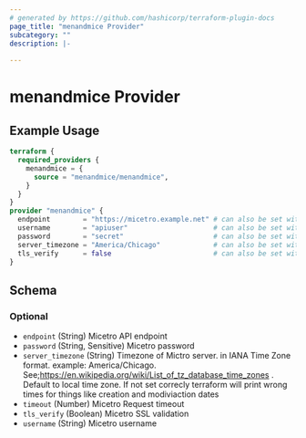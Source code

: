 ```yaml
---
# generated by https://github.com/hashicorp/terraform-plugin-docs
page_title: "menandmice Provider"
subcategory: ""
description: |-
  
---
```


# menandmice Provider



## Example Usage

```terraform
terraform {
  required_providers {
    menandmice = {
      source = "menandmice/menandmice",
    }
  }
}
provider "menandmice" {
  endpoint        = "https://micetro.example.net" # can also be set with MENANDMICE_ENDPOINT environment variable
  username        = "apiuser"                     # can also be set with MENANDMICE_USERNAME environment variable
  password        = "secret"                      # can also be set with MENANDMICE_PASSWORD environment variable
  server_timezone = "America/Chicago"             # can also be set with MENANDMICE_SERVER_TIMEZONE environment variable
  tls_verify      = false                         # can also be set with MENANDMICE_TLS_VERIFY environment variable
}
```

<!-- schema generated by tfplugindocs -->
## Schema

### Optional

- `endpoint` (String) Micetro API endpoint
- `password` (String, Sensitive) Micetro password
- `server_timezone` (String) Timezone of Mictro server.
						in IANA Time Zone format. example: America/Chicago.
						See;https://en.wikipedia.org/wiki/List_of_tz_database_time_zones .
						Default to local time zone.
						If not set correcly terraform will print wrong times for things like creation and modiviaction dates
- `timeout` (Number) Micetro Request timeout
- `tls_verify` (Boolean) Micetro SSL validation
- `username` (String) Micetro username

